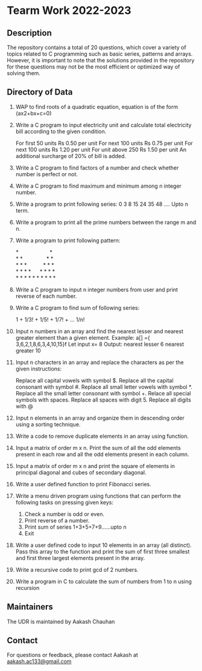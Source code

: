 # Tearm Work 2022-2023

## Description

The repository contains a total of 20 questions, which cover a variety of topics related to C programming such as basic series, patterns and arrays. However, it is important to note that the solutions provided in the repository for these questions may not be the most efficient or optimized way of solving them.

## Directory of Data

1. WAP to find roots of a quadratic equation, equation is of the form (ax2+bx+c=0)
2. Write a C program to input electricity unit and calculate total electricity bill according to the given condition. 

    For first 50 units Rs 0.50 per unit
    For next 100 units Rs 0.75 per unit
    For next 100 units Rs 1.20 per unit
    For unit above 250 Rs 1.50 per unit
    An additional surcharge of 20% of bill is added.
3. Write a C program to find factors of a number and check whether number is perfect or not.
4. Write a C program to find maximum and minimum among n integer number.
5. Write a program to print following series: 0 3 8 15 24 35 48 …. Upto n term.
6. Write a program to print all the prime numbers between the range m and n.
7. Write a program to print following pattern:

    \*&nbsp;&nbsp;&nbsp;&nbsp;&nbsp;&nbsp;&nbsp;&nbsp;&nbsp;&nbsp;&nbsp;&nbsp;&nbsp;&nbsp;&nbsp;&nbsp;&nbsp;&nbsp;&nbsp;&nbsp;&nbsp;\*  
    \* \*&nbsp;&nbsp;&nbsp;&nbsp;&nbsp;&nbsp;&nbsp;&nbsp;&nbsp;&nbsp;&nbsp;&nbsp;&nbsp;&nbsp;&nbsp;&nbsp;\* \*  
    \* \* \*&nbsp;&nbsp;&nbsp;&nbsp;&nbsp;&nbsp;&nbsp;&nbsp;&nbsp;&nbsp;&nbsp;\* \* \*  
    \* \* \* \*&nbsp;&nbsp;&nbsp;&nbsp;&nbsp;&nbsp;\* \* \* \*  
    \* \* \* \* \* \* \* \* \* \*  
8. Write a C program to input n integer numbers from user and print reverse of each number.
9. Write a C program to find sum of following series:

    1 + 1/3! + 1/5! + 1/7! + … 1/n!
10. Input n numbers in an array and find the nearest lesser and nearest greater element than a given element.
    Example: a[] ={ 3,6,2,1,8,6,3,4,10,15}f
    Let input x= 8
    Output: nearest lesser 6 nearest greater 10
11. Input n characters in an array and replace the characters as per the given instructions:

    Replace all capital vowels with symbol $.
    Replace all the capital consonant with symbol #.
    Replace all small letter vowels with symbol *.
    Replace all the small letter consonant with symbol +.
    Relace all special symbols with spaces.
    Replace all spaces with digit 5.
    Replace all digits with @
12. Input n elements in an array and organize them in descending order using a sorting technique.
13. Write a code to remove duplicate elements in an array using function.
14. Input a matrix of order m x n. Print the sum of all the odd elements present in each row and all the odd elements present in each column.
15. Input a matrix of order m x n and print the square of elements in principal diagonal and cubes of secondary diagonal.
16. Write a user defined function to print Fibonacci series.
17. Write a menu driven program using functions that can perform the following tasks on pressing given keys: 

    1. Check a number is odd or even.
    2. Print reverse of a number.
    3. Print sum of series 1+3+5+7+9……upto n
    4. Exit
18. Write a user defined code to input 10 elements in an array (all distinct). Pass this array to the function and print the sum of first three smallest and first three largest elements present in the array.
19. Write a recursive code to print gcd of 2 numbers.
20. Write a program in C to calculate the sum of numbers from 1 to n using recursion


## Maintainers

The UDR is maintained by Aakash Chauhan

## Contact

For questions or feedback, please contact Aakash at aakash.ac133@gmail.com
